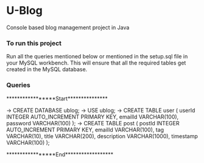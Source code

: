 # U-Blog
Console based blog management project in Java

### To run this project
Run all the queries mentioned below or mentioned in the setup.sql file in your MySQL workbench.
This will ensure that all the required tables get created in the MySQL database.

### Queries 
<p>*****************Start***************</p>
-> CREATE DATABASE ublog;
-> USE ublog;
-> CREATE TABLE user (
    userId INTEGER AUTO_INCREMENT PRIMARY KEY,
    emailId VARCHAR(100),
    password VARCHAR(100)
);
-> CREATE TABLE post (
    postId INTEGER AUTO_INCREMENT PRIMARY KEY,
    emailId VARCHAR(100),
    tag VARCHAR(10),
    title VARCHAR(200),
    description VARCHAR(1000),
    timestamp VARCHAR(100)
);
<p>*****************End******************</p>

